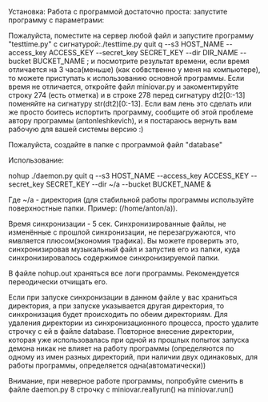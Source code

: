 Установка:
Работа с программой достаточно проста: запустите программу с параметрами:
<p>Пожалуйста, поместите на сервер любой файл и запустите программу "testtime.py" с сигнатурой:./testtime.py quit q --s3 HOST_NAME --access_key ACCESS_KEY --secret_key SECRET_KEY --dir DIR_NAME --bucket BUCKET_NAME  ; и посмотрите результат времени, если время отличается на 3 часа(меньше) (как собвственно у меня на компьютере), то можете приступать к использованию основной программы. Если время не отличается, откройте файл miniovar.py и закоментируйте строку 274 (есть отметка) и в строке 278 перед сигнатуру dt2[0:-13] поменяйте на сигнатуру str(dt2)[0:-13]. Если вам лень это сделать или же просто боитесь испортить программу, сообщите об этой проблеме автору программы (antonleshkevich), и я постараюсь вернуть вам рабочую для вашей системы версию :)</p>
</p>Пожалуйста, создайте в папке с программой файл "database"<p>
<p>Использование:</p>
<p>nohup ./daemon.py quit q --s3 HOST_NAME --access_key ACCESS_KEY --secret_key SECRET_KEY --dir ~/a --bucket BUCKET_NAME &</p>
Где ~/a - директория (для стабильной работы программы используйте поверхностные папки. Пример: (/home/anton/a)).
<p>Время синхронизации - 5 сек. Синхронизированные файлы, не изменённые с прошлой синхронизации, не перезагружаются, что ямвляется плюсом(экономия трафика). Вы можете проверить это, синхронизировав музыкальный файл и запустив его из папки, куда синхронизировалось содержимое синхронизируемой папки.</p>
<p>В файле nohup.out храняться все логи программы. Рекомендуется переодически отчищать его.</p>
<p>Если при запуске синхронизации в данном файле у вас храниться директория, а при запуске указывается другая директория, то синхронизация будет происходить по обеим директориям. Для удаления директории из синхронизационного процесса, просто удалите строчку с ей в файле database. Повторное внесение директории, которая уже использовалась при одной из прошлых попыток запуска демона никак не влияет на работу программы (определяются по одному из имен разных директорий, при наличии двух одинаковых, для работы программы, определяется одна(автоматически))</p>
<p>Внимание, при неверное работе программы, попробуйте сменить в файле daemon.py 8 строчку с miniovar.reallyrun() на miniovar.run()</p>
